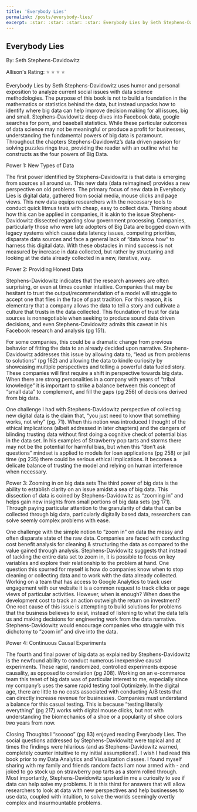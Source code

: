 ```yaml
---
title: 'Everybody Lies'
permalink: /posts/everybody-lies/
excerpt: :star: :star: :star: :star: Everybody Lies by Seth Stephens-Davidowitz uses humor and personal exposition to analyze current social issues with data science methodologies
---
```


Everybody Lies
------
By: Seth Stephens-Davidowitz

Allison's Rating: :star: :star: :star: :star:

Everybody Lies by Seth Stephens-Davidowitz uses humor and personal exposition to analyze current social issues with data science methodologies. The purpose of this book is not to build a foundation in the mathematics or statistics behind the data, but instead unpacks how to identify where big data can help improve decision making for all issues, big and small. Stephens-Davidowitz deep dives into Facebook data, google searches for porn, and baseball statistics. While these particular outcomes of data science may not be meaningful or produce a profit for businesses, understanding the fundamental powers of big data is paramount. Throughout the chapters Stephens-Davidowitz’s data driven passion for solving puzzles rings true, providing the reader with an outline what he constructs as the four powers of Big Data.

Power 1: New Types of Data

The first power identified by Stephens-Davidowitz is that data is emerging from sources all around us. This new data (data reimagined) provides a new perspective on old problems. The primary focus of new data in Everybody Lies is digital data, gathered from social media, mouse clicks and page views. This new data equips researchers with the necessary tools to conduct quick litmus tests with cheap, easy to collect data. Thinking about how this can be applied in companies, it is akin to the issue Stephens-Davidowitz dissected regarding slow government processing. Companies, particularly those who were late adopters of Big Data are bogged down with legacy systems which cause data latency issues, competing priorities, disparate data sources and face a general lack of “data know how” to harness this digital data. With these obstacles in mind success is not measured by increase in data collected, but rather by structuring and looking at the data already collected in a new, iterative, way.

Power 2: Providing Honest Data

Stephens-Davidowitz indicates that the research answers are often surprising, or even at times counter intuitive. Companies that may be hesitant to trust the output/recommendation of a model will struggle to accept one that flies in the face of past tradition. For this reason, it is elementary that a company allows the data to tell a story and cultivate a culture that trusts in the data collected. This foundation of trust for data sources is nonnegotiable when seeking to produce sound data driven decisions, and even Stephens-Davidowitz admits this caveat in his Facebook research and analysis (pg 151).

For some companies, this could be a dramatic change from previous behavior of fitting the data to an already decided upon narrative. Stephens-Davidowitz addresses this issue by allowing data to, “lead us from problems to solutions” (pg 162) and allowing the data to kindle curiosity by showcasing multiple perspectives and telling a powerful data fueled story. These companies will first require a shift in perspective towards big data. When there are strong personalities in a company with years of “tribal knowledge” it is important to strike a balance between this concept of “small data” to complement, and fill the gaps (pg 256) of decisions derived from big data.

One challenge I had with Stephens-Davidowitz perspective of collecting new digital data is the claim that, “you just need to know that something works, not why” (pg. 71). When this notion was introduced I thought of the ethical implications (albeit addressed in later chapters) and the dangers of blinding trusting data without first doing a cognitive check of potential bias in the data set. In his examples of Strawberry pop tarts and storms there may not be the potential for harmful bias, but when this “don’t ask questions” mindset is applied to models for loan applications (pg 258) or jail time (pg 235) there could be serious ethical implications. It becomes a delicate balance of trusting the model and relying on human interference when necessary.


Power 3: Zooming in on big data sets
The third power of big data is the ability to establish clarity on an issue amidst a sea of big data. This dissection of data is coined by Stephens-Davidowitz as “zooming in” and helps gain new insights from small portions of big data sets (pg 171). Through paying particular attention to the granularity of data that can be collected through big data, particularly digitally based data, researchers can solve seemly complex problems with ease.

One challenge with the simple notion to “zoom in” on data the messy and often disparate state of the raw data. Companies are faced with conducting cost benefit analysis for cleaning & structuring the data as compared to the value gained through analysis. Stephens-Davidowitz suggests that instead of tackling the entire data set to zoom in, it is possible to focus on key variables and explore their relationship to the problem at hand. One question this spurred for myself is how do companies know when to stop cleaning or collecting data and to work with the data already collected. Working on a team that has access to Google Analytics to track user engagement with our website it is a common request to track clicks or page views of particular activities. However, when is enough? When does the development cost to track an action outweigh the return on investment? One root cause of this issue is attempting to build solutions for problems that the business believes to exist, instead of listening to what the data tells us and making decisions for engineering work from the data narrative. Stephens-Davidowitz would encourage companies who struggle with this dichotomy to “zoom in” and dive into the data.

Power 4: Continuous Causal Experiments

The fourth and final power of big data as explained by Stephens-Davidowitz is the newfound ability to conduct numerous inexpensive causal experiments. These rapid, randomized, controlled experiments expose causality, as opposed to correlation (pg 208). Working on an e-commerce team this tenet of big data was of particular interest to me, especially since my company’s uses the same rapid testing tool Optimizely. In the digital age, there are little to no costs associated with conducting A/B tests that can directly increase revenue for businesses. Companies must understand a balance for this casual testing. This is because “testing literally everything” (pg 217) works with digital mouse clicks, but not with understanding the biomechanics of a shoe or a popularity of shoe colors two years from now.

Closing Thoughts
I “sooooo” (pg 83) enjoyed reading Everybody Lies. The social questions addressed by Stephens-Davidowitz were topical and at times the findings were hilarious (and as Stephens-Davidowitz warned, completely counter intuitive to my initial assumptions!). I wish I had read this book prior to my Data Analytics and Visualization classes. I found myself sharing with my family and friends random facts I am now armed with - and joked to go stock up on strawberry pop tarts as a storm rolled through. Most importantly, Stephens-Davidowitz sparked in me a curiosity to see if data can help solve my problems. It is this thirst for answers that will allow researchers to look at data with new perspectives and help businesses to use data, coupled with intuition, to solve the worlds seemingly overtly complex and insurmountable problems.
